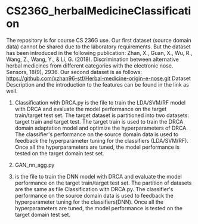 # CS236G_herbalMedicineClassification
The repository is for course CS 236G use.
Our first dataset (source domain data) cannot be shared due to the laboratory requirements. But the dataset has been introduced in the following publication: Zhan, X., Guan, X., Wu, R., Wang, Z., Wang, Y., & Li, G. (2018). Discrimination between alternative herbal medicines from different categories with the electronic nose. Sensors, 18(9), 2936.
Our second dataset is as follows: https://github.com/xzhan96-stf/Herbal-medicine-origin-e-nose.git
Dataset Description and the introduction to the features can be found in the link as well.


1. Classification with DRCA.py
is the file to train the LDA/SVM/RF model with DRCA and evaluate the model performance on the target train/target test set. The target dataset is partitioned into two datasets: target train and target test. The target train is used to train the DRCA domain adaptation model and optimize the hyperparameters of DRCA. The classifier's performance on the source domain data is used to feedback the hyperparameter tuning for the classifiers (LDA/SVM/RF). Once all the hyperparameters are tuned, the model performance is tested on the target domain test set.

2. GAN_nn_agg.py
3. is the file to train the DNN model with DRCA and evaluate the model performance on the target train/target test set. The partition of datasets are the same as file Classification with DRCA.py. The classifier's performance on the source domain data is used to feedback the hyperparameter tuning for the classifiers(DNN). Once all the hyperparameters are tuned, the model performance is tested on the target domain test set.
